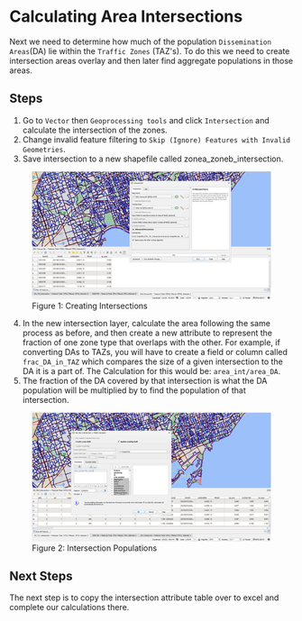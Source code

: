 # Calculating Area Intersections

Next we need to determine how much of the population `Dissemination Areas`(DA) lie within the `Traffic Zones` (TAZ's).
To do this we need to create intersection areas overlay and then later find aggregate populations in those areas.

## Steps
1. Go to `Vector` then `Geoprocessing tools` and click `Intersection` and calculate the intersection of the zones.
2. Change invalid feature filtering to `Skip (Ignore) Features with Invalid Geometries`.
3. Save intersection to a new shapefile called zonea_zoneb_intersection.

<figure>
    <img src="images/CreatingIntersections.png"
            alt="Add Module"/>
    <figcaption text-align="center">Figure 1: Creating Intersections</figcaption>
</figure>

4. In the new intersection layer, calculate the area following the same process as before, and then create a new 
   attribute to represent the fraction of one zone type that overlaps with the other. For example, if converting 
   DAs to TAZs, you will have to create a field or column called `frac_DA_in_TAZ` which compares the size of a given 
   intersection to the DA it is a part of. The Calculation for this would be: `area_int/area_DA`.
5. The fraction of the DA covered by that intersection is what the DA population will be multiplied by to find the 
   population of that intersection.

<figure>
    <img src="images/IntersectionPopulations.png"
            alt="Add Module"/>
    <figcaption text-align="center">Figure 2: Intersection Populations</figcaption>
</figure>

## Next Steps

The next step is to copy the intersection attribute table over to excel and complete our calculations there.
